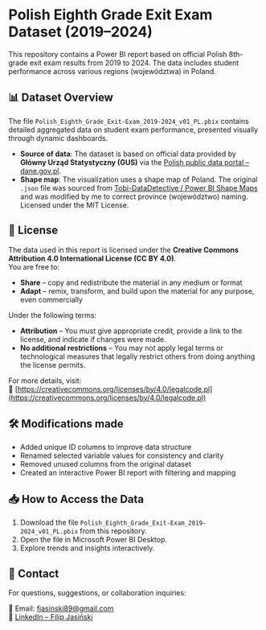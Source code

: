 # Polish Eighth Grade Exit Exam Dataset (2019–2024)

This repository contains a Power BI report based on official Polish 8th-grade exit exam results from 2019 to 2024. The data includes student performance across various regions (województwa) in Poland.

## 📊 Dataset Overview

The file `Polish_Eighth_Grade_Exit-Exam_2019-2024_v01_PL.pbix` contains detailed aggregated data on student exam performance, presented visually through dynamic dashboards.

- **Source of data**: The dataset is based on official data provided by **Główny Urząd Statystyczny (GUS)** via the [Polish public data portal – dane.gov.pl](https://dane.gov.pl).  
- **Shape map**: The visualization uses a shape map of Poland. The original `.json` file was sourced from [Tobi-DataDetective / Power BI Shape Maps](https://github.com/Tobi-DataDetective/PowerBI-Shape-Maps) and was modified by me to correct province (województwo) naming. Licensed under the MIT License.

## 📜 License

The data used in this report is licensed under the **Creative Commons Attribution 4.0 International License (CC BY 4.0)**.  
You are free to:
- **Share** – copy and redistribute the material in any medium or format
- **Adapt** – remix, transform, and build upon the material for any purpose, even commercially

Under the following terms:
- **Attribution** – You must give appropriate credit, provide a link to the license, and indicate if changes were made.  
- **No additional restrictions** – You may not apply legal terms or technological measures that legally restrict others from doing anything the license permits.

For more details, visit:  
🔗 [https://creativecommons.org/licenses/by/4.0/legalcode.pl](https://creativecommons.org/licenses/by/4.0/legalcode.pl)

## 🛠️ Modifications made

- Added unique ID columns to improve data structure  
- Renamed selected variable values for consistency and clarity  
- Removed unused columns from the original dataset  
- Created an interactive Power BI report with filtering and mapping

## 📥 How to Access the Data

1. Download the file `Polish_Eighth_Grade_Exit-Exam_2019-2024_v01_PL.pbix` from this repository.
2. Open the file in Microsoft Power BI Desktop.
3. Explore trends and insights interactively.

## 💬 Contact

For questions, suggestions, or collaboration inquiries:

📧 Email: fjasinski89@gmail.com  
🔗 [LinkedIn – Filip Jasiński](https://www.linkedin.com/in/filip-j-80689681/)
